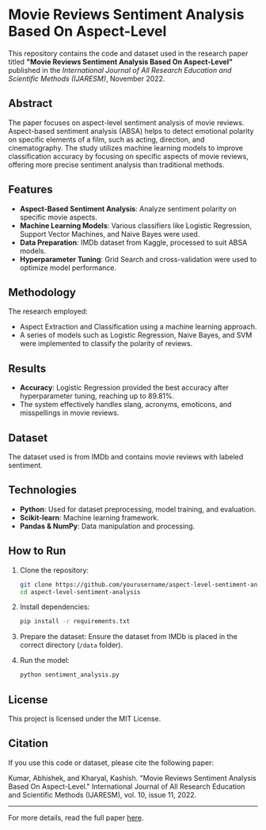 
# Movie Reviews Sentiment Analysis Based On Aspect-Level

This repository contains the code and dataset used in the research paper titled **"Movie Reviews Sentiment Analysis Based On Aspect-Level"** published in the *International Journal of All Research Education and Scientific Methods (IJARESM)*, November 2022.

## Abstract

The paper focuses on aspect-level sentiment analysis of movie reviews. Aspect-based sentiment analysis (ABSA) helps to detect emotional polarity on specific elements of a film, such as acting, direction, and cinematography. The study utilizes machine learning models to improve classification accuracy by focusing on specific aspects of movie reviews, offering more precise sentiment analysis than traditional methods.

## Features

- **Aspect-Based Sentiment Analysis**: Analyze sentiment polarity on specific movie aspects.
- **Machine Learning Models**: Various classifiers like Logistic Regression, Support Vector Machines, and Naive Bayes were used.
- **Data Preparation**: IMDb dataset from Kaggle, processed to suit ABSA models.
- **Hyperparameter Tuning**: Grid Search and cross-validation were used to optimize model performance.

## Methodology

The research employed:
- Aspect Extraction and Classification using a machine learning approach.
- A series of models such as Logistic Regression, Naive Bayes, and SVM were implemented to classify the polarity of reviews.

## Results

- **Accuracy**: Logistic Regression provided the best accuracy after hyperparameter tuning, reaching up to 89.81%.
- The system effectively handles slang, acronyms, emoticons, and misspellings in movie reviews.

## Dataset

The dataset used is from IMDb and contains movie reviews with labeled sentiment.

## Technologies

- **Python**: Used for dataset preprocessing, model training, and evaluation.
- **Scikit-learn**: Machine learning framework.
- **Pandas & NumPy**: Data manipulation and processing.

## How to Run

1. Clone the repository:
   ```bash
   git clone https://github.com/yourusername/aspect-level-sentiment-analysis.git
   cd aspect-level-sentiment-analysis
   ```

2. Install dependencies:
   ```bash
   pip install -r requirements.txt
   ```

3. Prepare the dataset:
   Ensure the dataset from IMDb is placed in the correct directory (`/data` folder).

4. Run the model:
   ```bash
   python sentiment_analysis.py
   ```

## License

This project is licensed under the MIT License.

## Citation

If you use this code or dataset, please cite the following paper:

Kumar, Abhishek, and Kharyal, Kashish. "Movie Reviews Sentiment Analysis Based On Aspect-Level." International Journal of All Research Education and Scientific Methods (IJARESM), vol. 10, issue 11, 2022.

---

For more details, read the full paper [here](https://www.ijaresm.com/movie-reviews-sentiment-analysis-based-on-aspect-leve).
